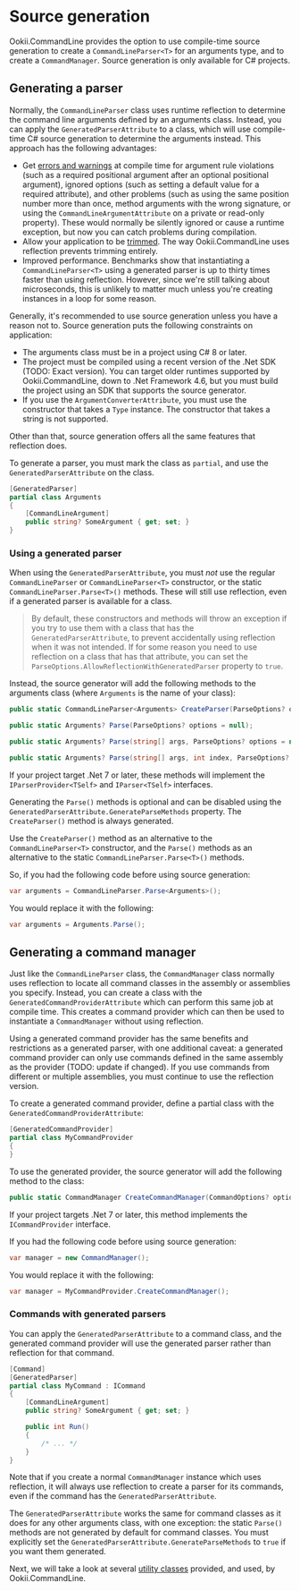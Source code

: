 # Source generation

Ookii.CommandLine provides the option to use compile-time source generation to create a
`CommandLineParser<T>` for an arguments type, and to create a `CommandManager`. Source generation
is only available for C# projects.

## Generating a parser

Normally, the `CommandLineParser` class uses runtime reflection to determine the command line
arguments defined by an arguments class. Instead, you can apply the `GeneratedParserAttribute` to
a class, which will use compile-time C# source generation to determine the arguments instead. This
approach has the following advantages:

- Get [errors and warnings](TODO) at compile time for argument rule violations (such as a required
  positional argument after an optional positional argument), ignored options (such as setting a
  default value for a required attribute), and other problems (such as using the same position
  number more than once, method arguments with the wrong signature, or using the
  `CommandLineArgumentAttribute` on a private or read-only property). These would normally be
  silently ignored or cause a runtime exception, but now you can catch problems during compilation.
- Allow your application to be
  [trimmed](https://learn.microsoft.com/dotnet/core/deploying/trimming/trimming-options). The way
  Ookii.CommandLine uses reflection prevents trimming entirely.
- Improved performance. Benchmarks show that instantiating a `CommandLineParser<T>` using a
  generated parser is up to thirty times faster than using reflection. However, since we're still
  talking about microseconds, this is unlikely to matter much unless you're creating instances in a
  loop for some reason.

Generally, it's recommended to use source generation unless you have a reason not to. Source
generation puts the following constraints on application:

- The arguments class must be in a project using C# 8 or later.
- The project must be compiled using a recent version of the .Net SDK (TODO: Exact version). You
  can target older runtimes supported by Ookii.CommandLine, down to .Net Framework 4.6, but you
  must build the project using an SDK that supports the source generator.
- If you use the `ArgumentConverterAttribute`, you must use the constructor that takes a `Type`
  instance. The constructor that takes a string is not supported.

Other than that, source generation offers all the same features that reflection does.

To generate a parser, you must mark the class as `partial`, and use the `GeneratedParserAttribute`
on the class.

```csharp
[GeneratedParser]
partial class Arguments
{
    [CommandLineArgument]
    public string? SomeArgument { get; set; }
}
```

### Using a generated parser

When using the `GeneratedParserAttribute`, you must *not* use the regular `CommandLineParser` or
`CommandLineParser<T>` constructor, or the static `CommandLineParser.Parse<T>()` methods. These will
still use reflection, even if a generated parser is available for a class.

> By default, these constructors and methods will throw an exception if you try to use them with a
> class that has the `GeneratedParserAttribute`, to prevent accidentally using reflection when it
> was not intended. If for some reason you need to use reflection on a class that has that
> attribute, you can set the `ParseOptions.AllowReflectionWithGeneratedParser` property to `true`.

Instead, the source generator will add the following methods to the arguments class (where
`Arguments` is the name of your class):

```csharp
public static CommandLineParser<Arguments> CreateParser(ParseOptions? options = null);

public static Arguments? Parse(ParseOptions? options = null);

public static Arguments? Parse(string[] args, ParseOptions? options = null);

public static Arguments? Parse(string[] args, int index, ParseOptions? options = null);
```

If your project target .Net 7 or later, these methods will implement the `IParserProvider<TSelf>`
and `IParser<TSelf>` interfaces.

Generating the `Parse()` methods is optional and can be disabled using the
`GeneratedParserAttribute.GenerateParseMethods` property. The `CreateParser()` method is always
generated.

Use the `CreateParser()` method as an alternative to the `CommandLineParser<T>` constructor, and the
`Parse()` methods as an alternative to the static `CommandLineParser.Parse<T>()` methods.

So, if you had the following code before using source generation:

```csharp
var arguments = CommandLineParser.Parse<Arguments>();
```

You would replace it with the following:

```csharp
var arguments = Arguments.Parse();
```

## Generating a command manager

Just like the `CommandLineParser` class, the `CommandManager` class normally uses reflection to
locate all command classes in the assembly or assemblies you specify. Instead, you can create a
class with the `GeneratedCommandProviderAttribute` which can perform this same job at compile time.
This creates a command provider which can then be used to instantiate a `CommandManager` without
using reflection.

Using a generated command provider has the same benefits and restrictions as a generated parser,
with one additional caveat: a generated command provider can only use commands defined in the same
assembly as the provider (TODO: update if changed). If you use commands from different or multiple
assemblies, you must continue to use the reflection version.

To create a generated command provider, define a partial class with the
`GeneratedCommandProviderAttribute`:

```csharp
[GeneratedCommandProvider]
partial class MyCommandProvider
{
}
```

To use the generated provider, the source generator will add the following method to the class:

```csharp
public static CommandManager CreateCommandManager(CommandOptions? options = null);
```

If your project targets .Net 7 or later, this method implements the `ICommandProvider` interface.

If you had the following code before using source generation:

```csharp
var manager = new CommandManager();
```

You would replace it with the following:

```csharp
var manager = MyCommandProvider.CreateCommandManager();
```

### Commands with generated parsers

You can apply the `GeneratedParserAttribute` to a command class, and the generated command provider
will use the generated parser rather than reflection for that command.

```csharp
[Command]
[GeneratedParser]
partial class MyCommand : ICommand
{
    [CommandLineArgument]
    public string? SomeArgument { get; set; }

    public int Run()
    {
        /* ... */
    }
}
```

Note that if you create a normal `CommandManager` instance which uses reflection, it will always use
reflection to create a parser for its commands, even if the command has the
`GeneratedParserAttribute`.

The `GeneratedParserAttribute` works the same for command classes as it does for any other arguments
class, with one exception: the static `Parse()` methods are not generated by default for command
classes. You must explicitly set the `GeneratedParserAttribute.GenerateParseMethods` to `true` if
you want them generated.

Next, we will take a look at several [utility classes](Utilities.md) provided, and used, by
Ookii.CommandLine.

